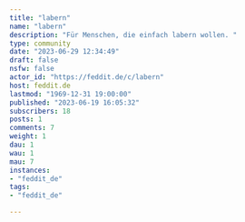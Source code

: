 ```yaml
---
title: "labern" 
name: "labern"
description: "Für Menschen, die einfach labern wollen. "
type: community
date: "2023-06-29 12:34:49"
draft: false
nsfw: false
actor_id: "https://feddit.de/c/labern"
host: feddit.de
lastmod: "1969-12-31 19:00:00"
published: "2023-06-19 16:05:32"
subscribers: 18
posts: 1
comments: 7
weight: 1
dau: 1
wau: 1
mau: 7
instances:
- "feddit_de"
tags: 
- "feddit_de"

---
```

